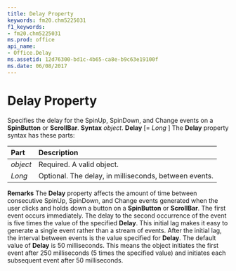 ```yaml
---
title: Delay Property
keywords: fm20.chm5225031
f1_keywords:
- fm20.chm5225031
ms.prod: office
api_name:
- Office.Delay
ms.assetid: 12d76300-bd1c-4b65-ca8e-b9c63e19100f
ms.date: 06/08/2017
---
```



# Delay Property



Specifies the delay for the SpinUp, SpinDown, and Change events on a **SpinButton** or **ScrollBar**.
 **Syntax**
 _object_. **Delay** [= _Long_ ]
The **Delay** property syntax has these parts:


|**Part**|**Description**|
|:-----|:-----|
| _object_|Required. A valid object.|
| _Long_|Optional. The delay, in milliseconds, between events.|
 **Remarks**
The **Delay** property affects the amount of time between consecutive SpinUp, SpinDown, and Change events generated when the user clicks and holds down a button on a **SpinButton** or **ScrollBar**. The first event occurs immediately. The delay to the second occurrence of the event is five times the value of the specified **Delay**. This initial lag makes it easy to generate a single event rather than a stream of events.
After the initial lag, the interval between events is the value specified for **Delay**.
The default value of **Delay** is 50 milliseconds. This means the object initiates the first event after 250 milliseconds (5 times the specified value) and initiates each subsequent event after 50 milliseconds.

